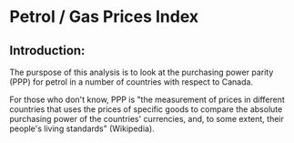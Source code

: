 # Petrol / Gas Prices Index

## Introduction:

The purspose of this analysis is to look at the purchasing power parity (PPP) for petrol in a number of countries with respect to Canada. 

For those who don't know, PPP is "the measurement of prices in different countries that uses the prices of specific goods to compare the absolute purchasing power of the countries' currencies, and, to some extent, their people's living standards" (Wikipedia). 
